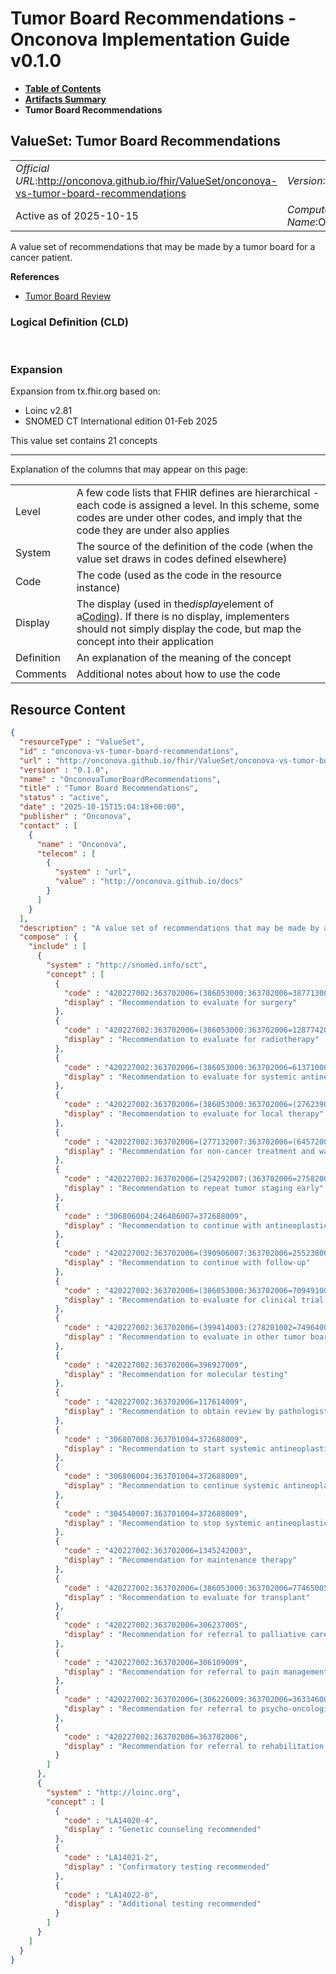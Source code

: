 # Tumor Board Recommendations - Onconova Implementation Guide v0.1.0

* [**Table of Contents**](toc.md)
* [**Artifacts Summary**](artifacts.md)
* **Tumor Board Recommendations**

## ValueSet: Tumor Board Recommendations 

| | |
| :--- | :--- |
| *Official URL*:http://onconova.github.io/fhir/ValueSet/onconova-vs-tumor-board-recommendations | *Version*:0.1.0 |
| Active as of 2025-10-15 | *Computable Name*:OnconovaTumorBoardRecommendations |

 
A value set of recommendations that may be made by a tumor board for a cancer patient. 

 **References** 

* [Tumor Board Review](StructureDefinition-onconova-tumor-board-review.md)

### Logical Definition (CLD)

 

### Expansion

Expansion from tx.fhir.org based on:

* Loinc v2.81
* SNOMED CT International edition 01-Feb 2025

This value set contains 21 concepts

-------

 Explanation of the columns that may appear on this page: 

| | |
| :--- | :--- |
| Level | A few code lists that FHIR defines are hierarchical - each code is assigned a level. In this scheme, some codes are under other codes, and imply that the code they are under also applies |
| System | The source of the definition of the code (when the value set draws in codes defined elsewhere) |
| Code | The code (used as the code in the resource instance) |
| Display | The display (used in the*display*element of a[Coding](http://hl7.org/fhir/R4/datatypes.html#Coding)). If there is no display, implementers should not simply display the code, but map the concept into their application |
| Definition | An explanation of the meaning of the concept |
| Comments | Additional notes about how to use the code |



## Resource Content

```json
{
  "resourceType" : "ValueSet",
  "id" : "onconova-vs-tumor-board-recommendations",
  "url" : "http://onconova.github.io/fhir/ValueSet/onconova-vs-tumor-board-recommendations",
  "version" : "0.1.0",
  "name" : "OnconovaTumorBoardRecommendations",
  "title" : "Tumor Board Recommendations",
  "status" : "active",
  "date" : "2025-10-15T15:04:18+00:00",
  "publisher" : "Onconova",
  "contact" : [
    {
      "name" : "Onconova",
      "telecom" : [
        {
          "system" : "url",
          "value" : "http://onconova.github.io/docs"
        }
      ]
    }
  ],
  "description" : "A value set of recommendations that may be made by a tumor board for a cancer patient.",
  "compose" : {
    "include" : [
      {
        "system" : "http://snomed.info/sct",
        "concept" : [
          {
            "code" : "420227002:363702006=(386053000:363702006=387713003)",
            "display" : "Recommendation to evaluate for surgery"
          },
          {
            "code" : "420227002:363702006=(386053000:363702006=1287742003)",
            "display" : "Recommendation to evaluate for radiotherapy"
          },
          {
            "code" : "420227002:363702006=(386053000:363702006=61371000210101)",
            "display" : "Recommendation to evaluate for systemic antineoplastic therapy"
          },
          {
            "code" : "420227002:363702006=(386053000:363702006=(276239002:363704007=255470001))",
            "display" : "Recommendation to evaluate for local therapy"
          },
          {
            "code" : "420227002:363702006=(277132007:363702006=(64572001:278201002=74964007))",
            "display" : "Recommendation for non-cancer treatment and watchful waiting"
          },
          {
            "code" : "420227002:363702006=(254292007:(363702006=27582007,408731000=264499004))",
            "display" : "Recommendation to repeat tumor staging early"
          },
          {
            "code" : "306806004:246486007=372688009",
            "display" : "Recommendation to continue with antineoplastic treatment"
          },
          {
            "code" : "420227002:363702006=(390906007:363702006=255238004)",
            "display" : "Recommendation to continue with follow-up"
          },
          {
            "code" : "420227002:363702006=(386053000:363702006=709491003)",
            "display" : "Recommendation to evaluate for clinical trial enrollment"
          },
          {
            "code" : "420227002:363702006=(399414003:(278201002=74964007))",
            "display" : "Recommendation to evaluate in other tumor board"
          },
          {
            "code" : "420227002:363702006=396927009",
            "display" : "Recommendation for molecular testing"
          },
          {
            "code" : "420227002:363702006=117614009",
            "display" : "Recommendation to obtain review by pathologist"
          },
          {
            "code" : "306807008:363701004=372688009",
            "display" : "Recommendation to start systemic antineoplastic therapy"
          },
          {
            "code" : "306806004:363701004=372688009",
            "display" : "Recommendation to continue systemic antineoplastic therapy"
          },
          {
            "code" : "304540007:363701004=372688009",
            "display" : "Recommendation to stop systemic antineoplastic therapy"
          },
          {
            "code" : "420227002:363702006=1345242003",
            "display" : "Recommendation for maintenance therapy"
          },
          {
            "code" : "420227002:363702006=(386053000:363702006=77465005)",
            "display" : "Recommendation to evaluate for transplant"
          },
          {
            "code" : "420227002:363702006=306237005",
            "display" : "Recommendation for referral to palliative care service"
          },
          {
            "code" : "420227002:363702006=306109009",
            "display" : "Recommendation for referral to pain management service"
          },
          {
            "code" : "420227002:363702006=(306226009:363702006=363346000)",
            "display" : "Recommendation for referral to psycho-oncological counseling"
          },
          {
            "code" : "420227002:363702006=363702006",
            "display" : "Recommendation for referral to rehabilitation service"
          }
        ]
      },
      {
        "system" : "http://loinc.org",
        "concept" : [
          {
            "code" : "LA14020-4",
            "display" : "Genetic counseling recommended"
          },
          {
            "code" : "LA14021-2",
            "display" : "Confirmatory testing recommended"
          },
          {
            "code" : "LA14022-0",
            "display" : "Additional testing recommended"
          }
        ]
      }
    ]
  }
}

```
